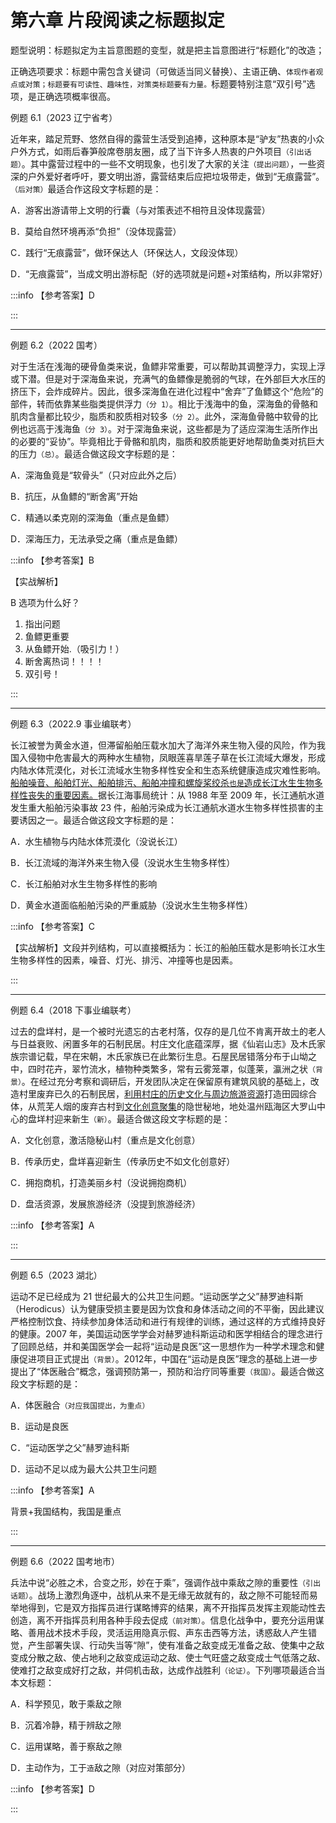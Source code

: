 # 第六章 片段阅读之标题拟定

题型说明：标题拟定为主旨意图题的变型，就是把主旨意图进行“标题化”的改造； 

正确选项要求：标题中需包含关键词（可做适当同义替换）、主语正确、`体现作者观点或对策；标题要有可读性、趣味性，对策类标题要有力量。`标题要特别注意“双引号”选项，是正确选项概率很高。 

例题 6.1（2023 辽宁省考） 

近年来，踏足荒野、悠然自得的露营生活受到追捧，这种原本是“驴友”热衷的小众户外方式，如雨后春笋般席卷朋友圈，成了当下许多人热衷的户外项目`（引出话题）`。其中露营过程中的一些不文明现象，也引发了大家的关注`（提出问题）`，一些资深的户外爱好者呼吁，要文明出游，露营结束后应把垃圾带走，做到“无痕露营”。`（后对策）`最适合作这段文字标题的是： 

A．游客出游请带上文明的行囊（与对策表述不相符且没体现露营） 

B．莫给自然环境再添“负担”（没体现露营） 

C．践行“无痕露营”，做环保达人（环保达人，文段没体现） 

D．“无痕露营”，当成文明出游标配（好的选项就是问题+对策结构，所以非常好） 

:::info
【参考答案】D 

:::

---

例题 6.2（2022 国考） 

对于生活在浅海的硬骨鱼类来说，鱼鳔非常重要，可以帮助其调整浮力，实现上浮或下潜。但是对于深海鱼来说，充满气的鱼鳔像是脆弱的气球，在外部巨大水压的挤压下，会炸成碎片。因此，很多深海鱼在进化过程中“舍弃”了鱼鳔这个“危险”的部件，转而依靠某些脂类提供浮力`（分 1）`。相比于浅海中的鱼，深海鱼的骨骼和肌肉含量都比较少，脂质和胶质相对较多`（分 2）`。此外，深海鱼骨骼中软骨的比例也远高于浅海鱼`（分 3）`。对于深海鱼来说，这些都是为了适应深海生活所作出的必要的“妥协”。毕竟相比于骨骼和肌肉，脂质和胶质能更好地帮助鱼类对抗巨大的压力`（总）`。最适合做这段文字标题的是： 

A．深海鱼竟是“软骨头”（只对应此外之后） 

B．抗压，从鱼鳔的“断舍离”开始

C．精通以柔克刚的深海鱼（重点是鱼鳔） 

D．深海压力，无法承受之痛（重点是鱼鳔） 

:::info
【参考答案】B 

【实战解析】 

B 选项为什么好？

1. 指出问题 
2. 鱼鳔更重要
3. 从鱼鳔开始.（吸引力！）
4. 断舍离热词！！！！ 
5. 双引号！

:::

---

例题 6.3（2022.9 事业编联考） 

长江被誉为黄金水道，但滞留船舶压载水加大了海洋外来生物入侵的风险，作为我国入侵物中危害最大的两种水生植物，凤眼莲喜旱莲子草在长江流域大爆发，形成内陆水体荒漠化，对长江流域水生物多样性安全和生态系统健康造成灾难性影响。<u>船舶噪音、船舶灯光、船舶排污、船舶冲撞和螺旋桨绞杀`也是`造成长江水生生物多样性丧失的重要因素。</u>据长江海事局统计：从 1988 年至 2009 年，长江通航水道发生重大船舶污染事故 23 件，船舶污染成为长江通航水道水生物多样性损害的主要诱因之一。最适合做这段文字标题的是： 

A．水生植物与内陆水体荒漠化（没说长江） 

B．长江流域的海洋外来生物入侵（没说水生生物多样性） 

C．长江船舶对水生生物多样性的影响 

D．黄金水道面临船舶污染的严重威胁（没说水生生物多样性） 

:::info
【参考答案】C 

【实战解析】文段并列结构，可以直接概括为：长江的船舶压载水是影响长江水生生物多样性的因素，噪音、灯光、排污、冲撞等也是因素。

:::

---

例题 6.4（2018 下事业编联考） 

过去的盘垟村，是一个被时光遗忘的古老村落，仅存的是几位不肯离开故土的老人与日益衰败、闲置多年的石制民居。村庄文化底蕴深厚，据《仙岩山志》及木氏家族宗谱记载，早在宋朝，木氏家族已在此繁衍生息。石屋民居错落分布于山坳之中，四时花卉，翠竹流水，植物种类繁多，常有云雾笼罩，似蓬莱，瀛洲之状`（背景）`。在经过充分考察和调研后，开发团队决定在保留原有建筑风貌的基础上，改造村里废弃已久的石制民居，<u>利用村庄的历史文化与周边旅游资源</u>打造田园综合体，从荒芜人烟的废弃古村到<u>文化创意聚集</u>的隐世秘地，地处温州瓯海区大罗山中心的盘垟村迎来新生`（新）`。最适合做这段文字标题的是： 

A．文化创意，激活隐秘山村（重点是文化创意） 

B．传承历史，盘垟喜迎新生（传承历史不如文化创意好） 

C．拥抱商机，打造美丽乡村（没说拥抱商机） 

D．盘活资源，发展旅游经济（没提到旅游经济） 

:::info
【参考答案】A 

:::

---

例题 6.5（2023 湖北） 

运动不足已经成为 21 世纪最大的公共卫生问题。“运动医学之父”赫罗迪科斯（Herodicus）认为健康受损主要是因为饮食和身体活动之间的不平衡，因此建议严格控制饮食、持续参加身体活动和进行有规律的训练，通过这样的方式维持良好的健康。2007 年，美国运动医学学会对赫罗迪科斯运动和医学相结合的理念进行了回顾总结，并和美国医学会一起将“运动是良医”这一思想作为一种学术理念和健康促进项目正式提出`（背景）`。2012年，中国在“运动是良医”理念的基础上进一步提出了“体医融合”概念，强调预防第一，预防和治疗同等重要`（我国）`。最适合做这段文字标题的是： 

A．体医融合`（对应我国提出，为重点）` 

B．运动是良医 

C．“运动医学之父”赫罗![]()迪科斯 

D．运动不足以成为最大公共卫生问题 

:::info
【参考答案】A 

背景+我国结构，我国是重点

:::

---

例题 6.6（2022 国考地市） 

兵法中说“必胜之术，合变之形，妙在于乘”，强调作战中乘敌之隙的重要性`（引出话题）`。战场上激烈角逐中，战机从来不是无缘无故就有的，敌之隙不可能轻而易举地得到，它是双方指挥员进行谋略博弈的结果，离不开指挥员发挥主观能动性去创造，离不开指挥员利用各种手段去促成`（前对策）`。信息化战争中，要充分运用谋略、善用战术技术手段，灵活运用隐真示假、声东击西等方法，诱惑敌人产生错觉，产生部署失误、行动失当等“隙”，使有准备之敌变成无准备之敌、使集中之敌变成分散之敌、使占地利之敌变成运动之敌、使士气旺盛之敌变成士气低落之敌、使难打之敌变成好打之敌，并伺机击敌，达成作战胜利`（论证）`。下列哪项最适合当本文标题： 

A．科学预见，敢于乘敌之隙 

B．沉着冷静，精于辨敌之隙 

C．运用谋略，善于察敌之隙 

D．主动作为，工于`造`敌之隙（对应对策部分） 

:::info
【参考答案】D

:::


